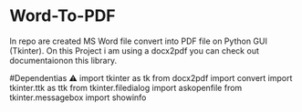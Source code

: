 # Word-To-PDF
In repo are created MS Word file convert into PDF file on Python GUI (Tkinter). On this Project i am using a docx2pdf you can check out documentaionon this library.

#Dependentias ⚠️
import tkinter as tk
from docx2pdf import convert
import tkinter.ttk as ttk
from tkinter.filedialog import askopenfile
from tkinter.messagebox import showinfo
